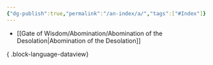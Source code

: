 ```yaml
---
{"dg-publish":true,"permalink":"/an-index/a/","tags":["#Index"]}
---
```



- [[Gate of Wisdom/Abomination/Abomination of the Desolation\|Abomination of the Desolation]]

{ .block-language-dataview}